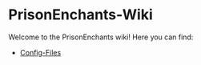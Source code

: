 # PrisonEnchants-Wiki

Welcome to the PrisonEnchants wiki!
Here you can find:
- [Config-Files](https://github.com/Pulsih/PrisonEnchants-Wiki/wiki/Config-Files)
